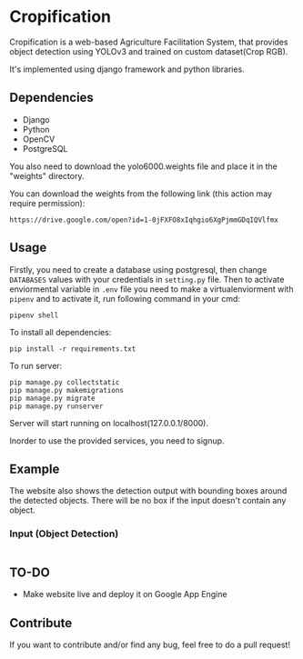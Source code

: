 # Cropification

Cropification is a web-based Agriculture Facilitation System, that provides object detection using YOLOv3 and trained on custom dataset(Crop RGB).

It's implemented using django framework and python libraries. 

## Dependencies
- Django
- Python
- OpenCV
- PostgreSQL

You also need to download the yolo6000.weights file and place it in the "weights" directory.

You can download the weights from the following link (this action may require permission):
```
https://drive.google.com/open?id=1-0jFXFO8xIqhgio6XgPjmmGDqIQVlfmx
```

## Usage
Firstly, you need to create a database using postgresql, then change `DATABASES` values with your credentials in `setting.py` file.
Then to activate enviormental variable in `.env` file you need to make a virtualenviorment with `pipenv` and to activate it, run following command in your cmd:
```
pipenv shell
```
To install all dependencies:
```
pip install -r requirements.txt
```
To run server:
```
pip manage.py collectstatic
pip manage.py makemigrations
pip manage.py migrate
pip manage.py runserver
```
Server will start running on localhost(127.0.0.1/8000).

Inorder to use the provided services, you need to signup.

## Example
The website also shows the detection output with bounding boxes around the detected objects. There will be no box if the input doesn't contain any object.

### Input (Object Detection)
![]()

## TO-DO
- Make website live and deploy it on Google App Engine


## Contribute
If you want to contribute and/or find any bug, feel free to do a pull request!
